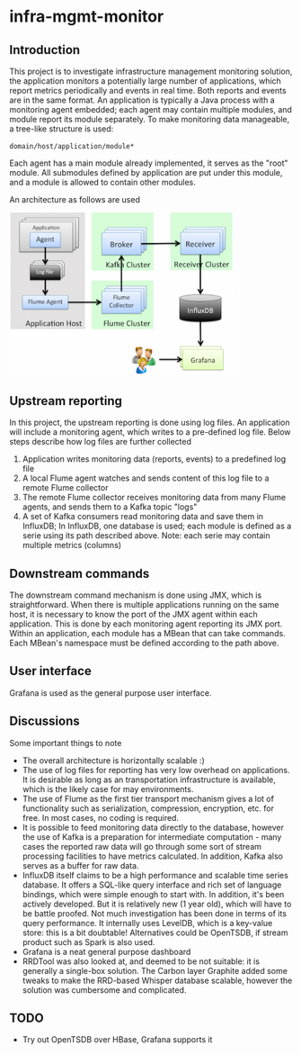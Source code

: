 # infra-mgmt-monitor

## Introduction

This project is to investigate infrastructure management monitoring solution, the application
monitors a potentially large number of applications, which report metrics periodically and events
in real time. Both reports and events are in the same format. An application is typically a Java
process with a monitoring agent embedded; each agent may contain multiple modules, and module 
report its module separately. To make monitoring data manageable, a tree-like structure is used:

	domain/host/application/module*

Each agent has a main module already implemented, it serves as the "root" module. All submodules
defined by application are put under this module, and a module is allowed to contain other modules.

An architecture as follows are used

<img src="arch.png" width="400">


## Upstream reporting

In this project, the upstream reporting is done using log files. An application will include a 
monitoring agent, which writes to a pre-defined log file. Below steps describe how log files are
further collected

1. Application writes monitoring data (reports, events) to a predefined log file
2. A local Flume agent watches and sends content of this log file to a remote Flume collector
3. The remote Flume collector receives monitoring data from many Flume agents, and sends them 
to a Kafka topic "logs"
4. A set of Kafka consumers read monitoring data and save them in InfluxDB; In InfluxDB, one database
is used; each module is defined as a serie using its path described above. Note: each serie may
contain multiple metrics (columns)

## Downstream commands

The downstream command mechanism is done using JMX, which is straightforward. When there is
multiple applications running on the same host, it is necessary to know the port of the JMX
agent within each application. This is done by each monitoring agent reporting its JMX port.
Within an application, each module has a MBean that can take commands. Each MBean's namespace
must be defined according to the path above.    

## User interface

Grafana is used as the general purpose user interface.

## Discussions

Some important things to note

 - The overall architecture is horizontally scalable :)
 - The use of log files for reporting has very low overhead on applications. It is desirable 
   as long as an transportation infrastructure is available, which is the likely case for 
   may environments. 
 - The use of Flume as the first tier transport mechanism gives a lot of functionality such
   as serialization, compression, encryption, etc. for free. In most cases, no coding is
   required.
 - It is possible to feed monitoring data directly to the database, however the use of Kafka
   is a preparation for intermediate computation - many cases the reported raw data will go
   through some sort of stream processing facilities to have metrics calculated. In addition,
   Kafka also serves as a buffer for raw data.
 - InfluxDB itself claims to be a high performance and scalable time series database.
   It offers a SQL-like query interface and rich set of language bindings, which were simple
   enough to start with. In addition, it's been actively developed. But it is relatively 
   new (1 year old), which will have to be battle proofed. Not much investigation has 
   been done in terms of its query performance. It internally uses LevelDB, which is a key-value
   store: this is a bit doubtable! Alternatives could be OpenTSDB, if stream product such as 
   Spark is also used.
 - Grafana is a neat general purpose dashboard
 - RRDTool was also looked at, and deemed to be not suitable: it is generally a single-box
   solution. The Carbon layer Graphite added some tweaks to make the RRD-based Whisper
   database scalable, however the solution was cumbersome and complicated.     
 
## TODO

 - Try out OpenTSDB over HBase, Grafana supports it
 